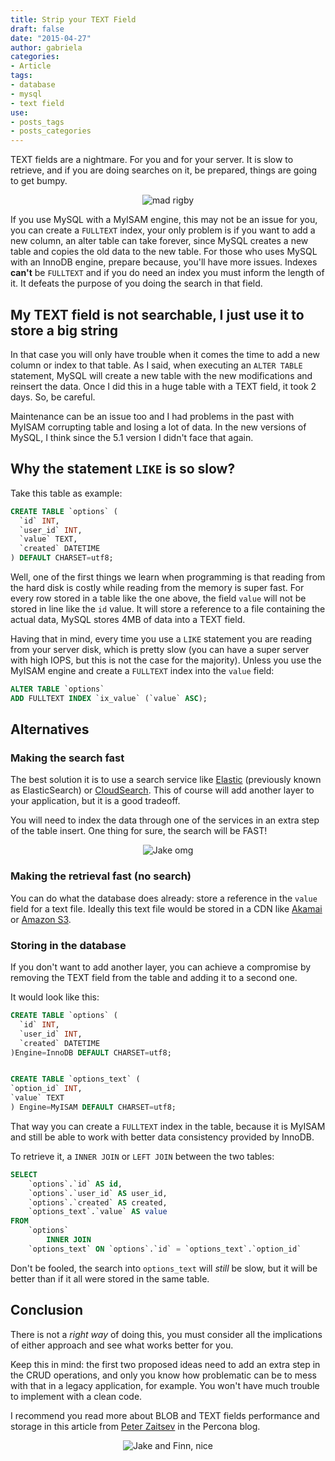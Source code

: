 ```yaml
---
title: Strip your TEXT Field
draft: false
date: "2015-04-27"
author: gabriela
categories:
- Article
tags:
- database
- mysql
- text field
use:
- posts_tags
- posts_categories
---
```

TEXT fields are a nightmare. For you and for your server. It is slow to retrieve, and if you are doing searches on it, be prepared, things are going to get bumpy.

<p style="text-align:center">
<img alt="mad rigby" src="http://gabriela.io/img/2015/04/rigby_pc.gif"> 
</p>

If you use MySQL with a MyISAM engine, this may not be an issue for you, you can create a `FULLTEXT` index, your only problem is if you want to add a new column, an alter table can take forever, since MySQL creates a new table and copies the old data to the new table. For those who uses MySQL with an InnoDB engine, prepare because, you'll have more issues. Indexes **can't** be `FULLTEXT` and if you do need an index  you must inform the length of it. It defeats the purpose of you doing the search in that field.

## My TEXT field is not searchable, I just use it to store a big string

In that case you will only have trouble when it comes the time to add a new column or index to that table. As I said, when executing an `ALTER TABLE` statement, MySQL will create a new table with the new modifications and reinsert the data. Once I did this in a huge table with a TEXT field, it took 2 days. So, be careful.

Maintenance can be an issue too and I had problems in the past with MyISAM corrupting table and losing a lot of data. In the new versions of MySQL, I think since the 5.1 version I didn't face that again.

## Why the statement `LIKE` is so slow?

Take this table as example:

```sql
CREATE TABLE `options` (
  `id` INT,
  `user_id` INT,
  `value` TEXT,
  `created` DATETIME
) DEFAULT CHARSET=utf8;
```

Well, one of the first things we learn when programming is that reading from the hard disk is costly while reading from the memory is super fast. For every row stored in a table like the one above, the field `value` will not be stored in line like the `id` value. It will store a reference to a file containing the actual data, MySQL stores 4MB of data into a TEXT field.

Having that in mind, every time you use a `LIKE` statement you are reading from your server disk, which is pretty slow (you can have a super server with high IOPS, but this is not the case for the majority). Unless you use the MyISAM engine and create a `FULLTEXT` index into the `value` field:

```sql
ALTER TABLE `options`
ADD FULLTEXT INDEX `ix_value` (`value` ASC);
```

## Alternatives

### Making the search fast

The best solution it is to use a search service like [Elastic](https://www.elastic.co) (previously known as ElasticSearch) or [CloudSearch](http://aws.amazon.com/cloudsearch/). This of course will add another layer to your application, but it is a good tradeoff.

You will need to index the data through one of the services in an extra step of the table insert. One thing for sure, the search will be FAST!

<p style="text-align:center">
<img alt="Jake omg" src="http://gabriela.io/img/2015/04/ohh_adventure_time.gif">
</p>

### Making the retrieval fast (no search)

You can do what the database does already: store a reference in the `value` field for a text file. Ideally this text file would be stored in a CDN like [Akamai](http://www.akamai.com) or [Amazon S3](http://aws.amazon.com/s3/).

### Storing in the database

If you don't want to add another layer, you can achieve a compromise by removing the TEXT field from the table and adding it to a second one.

It would look like this:

```sql
CREATE TABLE `options` (
  `id` INT,
  `user_id` INT,
  `created` DATETIME
)Engine=InnoDB DEFAULT CHARSET=utf8;


CREATE TABLE `options_text` (
`option_id` INT,
`value` TEXT
) Engine=MyISAM DEFAULT CHARSET=utf8;
```

That way you can create a `FULLTEXT` index in the table, because it is MyISAM and still be able to work with better data consistency provided by InnoDB.

To retrieve it, a `INNER JOIN` or `LEFT JOIN` between the two tables:

```sql
SELECT
    `options`.`id` AS id,
    `options`.`user_id` AS user_id,
    `options`.`created` AS created,
    `options_text`.`value` AS value
FROM
    `options`
        INNER JOIN
    `options_text` ON `options`.`id` = `options_text`.`option_id`
```
Don't be fooled, the search into `options_text` will *still* be slow, but it will be better than if it all were stored in the same table.

## Conclusion

There is not a *right way* of doing this, you must consider all the implications of either approach and see what works better for you.

Keep this in mind: the first two proposed ideas need to add an extra step in the CRUD operations, and only you know how problematic can be to mess with that in a legacy application, for example. You won't have much trouble to implement with a clean code.

I recommend you read more about BLOB and TEXT fields performance and storage in this article from [Peter Zaitsev](http://www.percona.com/blog/2010/02/09/blob-storage-in-innodb/) in the Percona blog.

<p style="text-align:center">
<img alt="Jake and Finn, nice" src="http://gabriela.io/img/2015/04/nice_jake_and_fin.gif">
</p>
